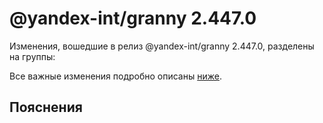 # @yandex-int/granny 2.447.0

<!-- ЧЕЛОВЕЧЕСКОЕ ВСТУПЛЕНИЕ -->

Изменения, вошедшие в релиз @yandex-int/granny 2.447.0, разделены на группы:

Все важные изменения подробно описаны [ниже](#Пояснения).

## Пояснения

